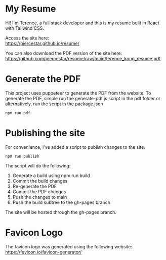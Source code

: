 # My Resume

Hi! I'm Terence, a full stack developer and this is my resume built in React with Tailwind CSS.

Access the site here:  
https://piercestar.github.io/resume/

You can also download the PDF version of the site here:  
https://github.com/piercestar/resume/raw/main/terence_kong_resume.pdf


# Generate the PDF

This project uses puppeteer to generate the PDF from the website. To generate the PDF, simple run the generate-pdf.js script in the pdf folder or alternatively, run the script in the package.json

`npm run pdf`

# Publishing the site

For convenience, i've added a script to publish changes to the site.

`npm run publish`

The script will do the following:
1) Generate a build using npm run build  
2) Commit the build changes  
3) Re-generate the PDF  
4) Commit the PDF changes  
5) Push the changes to main  
6) Push the build subtree to the gh-pages branch  
  
The site will be hosted through the gh-pages branch.  

# Favicon Logo

The favicon logo was generated using the following website:  
https://favicon.io/favicon-generator/